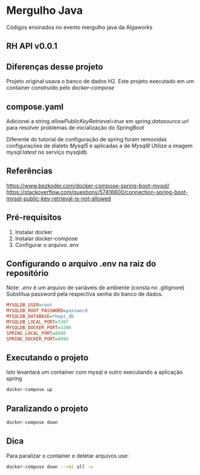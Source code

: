 
# Mergulho Java

 Códigos ensinados no evento mergulho java da Algaworks


## RH API v0.0.1 ##

## Diferenças desse projeto ##
Projeto original usava o banco de dados H2.
Este projeto executado em um container construído pelo *docker-compose*



## compose.yaml ##
Adicionei a string *allowPublicKeyRetrieval=true* em  *spring.datasource.url* para resolver problemas de inicialização do SpringBoot

Diferente do tutorial de configuração de spring foram removidas configurações de dialeto *Mysql5* e aplicadas a de *Mysql8*
Utilize a imagem *mysql:latest* no serviço mysqldb

## Referências ##
https://www.bezkoder.com/docker-compose-spring-boot-mysql/
https://stackoverflow.com/questions/57416600/connection-spring-boot-mysql-public-key-retrieval-is-not-allowed
## Pré-requisitos ##
1.  Instalar docker
2.  Instalar docker-compose
3.  Configurar o arquivo .env

## Configurando o arquivo .env na raiz do **repositório** ##
Note: *.env* é um arquivo de variáveis de ambiente (consta no .gitignore)
Substitua password pela respectiva senha do banco de dados.
```ini
MYSQLDB_USER=root
MYSQLDB_ROOT_PASSWORD=password
MYSQLDB_DATABASE=rhapi_db
MYSQLDB_LOCAL_PORT=3307
MYSQLDB_DOCKER_PORT=3306
SPRING_LOCAL_PORT=8080
SPRING_DOCKER_PORT=8080

```
## Executando  o projeto ##

Isto levantará um container com mysql e outro executando a aplicação spring
```bash 
docker-compose up
```

## Paralizando o projeto ## 
```bash
docker-compose down 
```
## Dica ##
Para paralizar o container e deletar arquivos use: 

```bash
docker-compose down --rmi all -v
```